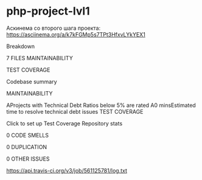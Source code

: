 # php-project-lvl1


Аскинема со второго шага проекта: https://asciinema.org/a/k7kFGMp5s7TPt3HfxvLYkYEX1

Breakdown

7 FILES
MAINTAINABILITY

TEST COVERAGE

Codebase summary

MAINTAINABILITY

AProjects with Technical Debt Ratios below 5% are rated A0 minsEstimated time to resolve technical debt issues
TEST COVERAGE

Click to set up Test Coverage
Repository stats

0 CODE SMELLS

0 DUPLICATION

0 OTHER ISSUES

https://api.travis-ci.org/v3/job/561125781/log.txt

